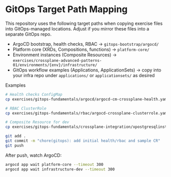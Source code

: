 # GitOps Target Path Mapping

This repository uses the following target paths when copying exercise files into GitOps-managed locations. Adjust if you mirror these files into a separate GitOps repo.

- ArgoCD bootstrap, health checks, RBAC → `gitops-bootstrap/argocd/`
- Platform core (XRDs, Compositions, functions) → `platform-core/`
- Environment instances (Composite Resources) → `exercises/crossplane-advanced-patterns-01/environments/{env}/infrastructure/`
- GitOps workflow examples (Applications, ApplicationSets) → copy into your infra repo under `applications/` or `applicationsets/` as desired

Examples
```bash
# Health checks ConfigMap
cp exercises/gitops-fundamentals/argocd/argocd-cm-crossplane-health.yaml gitops-bootstrap/argocd/

# RBAC ClusterRole
cp exercises/gitops-fundamentals/rbac/argocd-crossplane-clusterrole.yaml platform-core/

# Composite Resource for dev
cp exercises/gitops-fundamentals/crossplane-integration/xpostgresqlinstance-dev.yaml exercises/crossplane-advanced-patterns-01/environments/dev/infrastructure/

git add .
git commit -m "chore(gitops): add initial health/rbac and sample CR"
git push
```

After push, watch ArgoCD:
```bash
argocd app wait platform-core --timeout 300
argocd app wait infrastructure-dev --timeout 300
```
